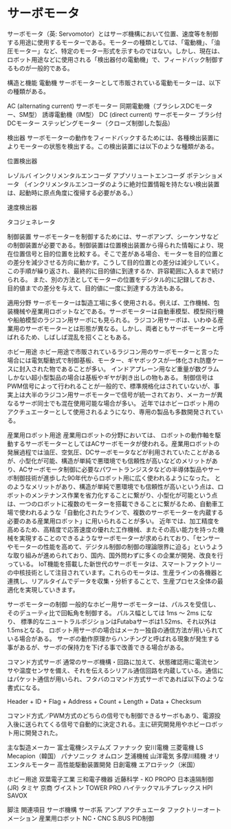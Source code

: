 # サーボモータ

サーボモータ（英: Servomotor）とはサーボ機構において位置、速度等を制御する用途に使用するモーターである。モーターの種類としては、「電動機」、「油圧モーター」など、特定のモーター形式を示すものではない。しかし、現在は、ロボット用途などに使用される「検出器付の電動機」で、フィードバック制御するものが一般的である。

構造と機能
電動機
サーボモーターとして市販されている電動モーターは、以下の種類がある。

AC (alternating current) サーボモーター
同期電動機（ブラシレスDCモーター、SM型）
誘導電動機（IM型）
DC (direct current) サーボモーター
ブラシ付DCモーター
ステッピングモーター（クローズ制御した製品）

検出器
サーボモーターの動作をフィードバックするためには、各種検出装置によりモーターの状態を検出する。この検出装置には以下のような種類がある。

位置検出器

レゾルバ
インクリメンタルエンコーダ
アブソリュートエンコーダ
ポテンショメータ
（インクリメンタルエンコーダのように絶対位置情報を持たない検出装置は、起動時に原点角度に復帰する必要がある。）

速度検出器

タコジェネレータ

制御装置
サーボモーターを制御するためには、サーボアンプ、シーケンサなどの制御装置が必要である。制御装置は位置検出装置から得られた情報により、現在位置信号と目的位置を比較する。そこで差がある場合、モーターを目的位置との差分を減少させる方向に動かす。こうして目的位置との差分は減少していく。この手順が繰り返され、最終的に目的値に到達するか、許容範囲に入るまで続けられる。
また、別の方法としてモーターの位置をデジタル的に記録しておき、目的値までの差分を与えて、目的値に一度に到達する方法もある。

適用分野
サーボモーターは製造工場に多く使用される。例えば、工作機械、包装機械や産業用ロボットなどである。サーボモーターは自動車模型、模型飛行機や船舶模型のラジコン用サーボにも見られる。ラジコン用サーボは、いわゆる産業用のサーボモーターとは形態が異なる。しかし、両者ともサーボモーターと呼ばれるため、しばしば混乱を招くこともある。

ホビー用途
ホビー用途で市販されているラジコン用のサーボモーターと言った場合には電気駆動式で制御基板、モーター、ギヤボックスが一体化され防塵ケースに封入された物であることが多い。
インドアプレーン用など重量が数グラムしかない超小型製品の場合は基板やギヤが剥き出しの物もある。
制御信号はPWM信号によって行われることが一般的で、標準規格化はされていないが、事実上は大半のラジコン用サーボモーターで信号が統一されており、メーカーが異なるサーボ同士でも混在使用可能な場合が多い。
近年ではホビーロボット用のアクチュエーターとして使用されるようになり、専用の製品も多数開発されている。

産業用ロボット用途
産業用ロボットの分野においては、
ロボットの動作軸を駆動するサーボモーターとしてはACサーボモータが使われる。産業用ロボットの発展過程では油圧、空気圧、DCサーボモータなどが利用されていたことがあるが、小型化が可能、構造が単純で悪環境でも信頼性が高いなどのメリットがあり、ACサーボモータ制御に必要なパワートランジスタなどの半導体製品やサーボ制御技術が進歩した90年代からロボット用に広く使われるようになった。
とのようなメリットがあり、構造が単純で悪環境でも信頼性が高いという点は、ロボットのメンテナンス作業を省力化することに繋がり、小型化が可能という点は、一つのロボットに複数のモーターを搭載できることに繋がるため、自動車工場で使われるような「自動化されたラインで、複数のサーボモーターを内蔵する必要のある産業用ロボット」に用いられることが多い。
近年では、加工精度を高めるため、高精度で応答速度の優れた工作機械、またその高い能力を持った機械を実現することのできるようなサーボモーターが求められており、「センサーやモーターの性能を高めて、デジタル制御の制御の理論限界に迫る」というような取り組みが進められており、国内、国外問わずに多くの企業が開発、改良を行っている。
IoT機能を搭載した新世代のサーボモータは、スマートファクトリーの中核技術として注目されています。これらのモータは、生産ラインの各機器と連携し、リアルタイムでデータを収集・分析することで、生産プロセス全体の最適化を実現していきます。

サーボモーターの制御
一般的なホビー用サーボモーターは、パルスを受信し、そのデューティ比で回転角を制御する。
パルス幅としては 1ms ～ 2ms になり、
標準的なニュートラルポジションはFutabaサーボは1.52ms、それ以外は1.5msとなる。
ロボット用サーボの場合はメーカー独自の通信方法が用いられている場合がある。
サーボの動作原理からハンチングと呼ばれる現象が発生する事があるが、サーボの保持力を下げる事で改善できる場合がある。

コマンド方式サーボ
通常のサーボ機構・回路に加えて、状態確認用に電流センサや温度センサを備え、それを伝えるシリアル通信回路を内蔵している。通信にはパケット通信が用いられ、フタバのコマンド方式サーボであれば以下のような書式になる。

Header + ID + Flag + Address + Count + Length + Data + Checksum

コマンド方式／PWM方式のどちらの信号でも制御できるサーボもあり、電源投入後に送られてくる信号で自動的に決定される。主に研究開発用やホビーロボット用に開発された。

主な製造メーカー
富士電機システムズ
ファナック
安川電機
三菱電機
LS Mecapion（韓国）
パナソニック
オムロン
芝浦機械
山洋電気
多摩川精機
オリエンタルモーター
高性能駆動装置開発
日創電機
エアロテック（米国）

ホビー用途
双葉電子工業
三和電子機器
近藤科学 - KO PROPO
日本遠隔制御 (JR)
タミヤ
京商
ヴイストン
TOWER PRO
ハイテックマルチプレックス
HPI
SAVOX

脚注
関連項目
サーボ機構
サーボ系
アンプ
アクチュエータ
ファクトリーオートメーション
産業用ロボット
NC・CNC
S.BUS
PID制御